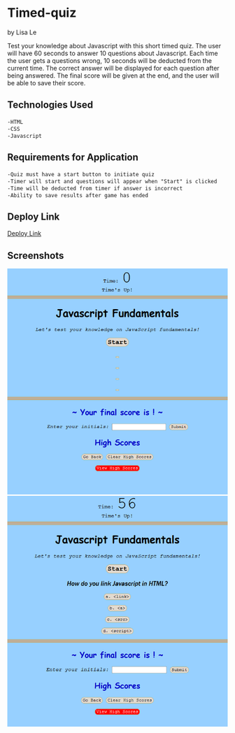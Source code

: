# Timed-quiz

by Lisa Le

Test your knowledge about Javascript with this short timed quiz. The user will have 60 seconds to answer 10 questions about Javascript. Each time the user gets a questions wrong, 10 seconds will be deducted from the current time. The correct answer will be displayed for each question after being answered. The final score will be given at the end, and the user will be able to save their score.

<h2> Technologies Used </h2>

    -HTML
    -CSS
    -Javascript

<h2> Requirements for Application </h2>

    -Quiz must have a start button to initiate quiz
    -Timer will start and questions will appear when "Start" is clicked
    -Time will be deducted from timer if answer is incorrect
    -Ability to save results after game has ended

<h2> Deploy Link </h2>

[Deploy Link](https://lisatle.github.io/Timed-quiz/)

<h2> Screenshots </h2>

![screenshot1](./assets/images/screenshot.PNG)
![screetshot2](./assets/images/screenshot2.PNG)
